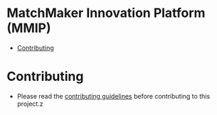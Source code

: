 <!-- omit in toc -->

# MatchMaker Innovation Platform (MMIP)

- [Contributing](#contributing)

# Contributing

- Please read the [contributing guidelines](/docs/CONTRIBUTING.md) before contributing to this project.z
